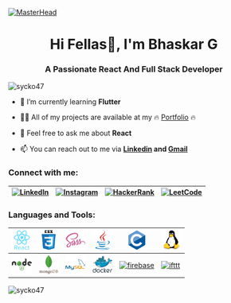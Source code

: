 [![MasterHead](https://user-images.githubusercontent.com/74038190/213910845-af37a709-8995-40d6-be59-724526e3c3d7.gif)](https://portfolio-sycko47s-projects.vercel.app/)
<h1 align="center">Hi Fellas👋, I'm Bhaskar G</h1>
<h3 align="center">A Passionate React And Full Stack Developer</h3>

<p align="left"> <img src="https://komarev.com/ghpvc/?username=sycko47&label=Profile%20views&color=0e75b6&style=flat" alt="sycko47" /> </p>

- 🌱 I’m currently learning **Flutter**

- 👨‍💻 All of my projects are available at my 🔥 [Portfolio](https://portfolio-sycko47s-projects.vercel.app/) 🔥

- 💬 Feel free to ask me about **React**

- 📫 You can reach out to me via  **[Linkedin](https://linkedin.com/in/bhaskar-g-9808612a0) and <a href="mailto:bhaskarg2003@gmail.com">Gmail</a>**

<h3 align="left">Connect with me:</h3>

| [<img src="https://raw.githubusercontent.com/rahuldkjain/github-profile-readme-generator/master/src/images/icons/Social/linked-in-alt.svg" alt="LinkedIn" width="30" height="40">](https://linkedin.com/in/bhaskar-g-9808612a0) | [<img src="https://raw.githubusercontent.com/rahuldkjain/github-profile-readme-generator/master/src/images/icons/Social/instagram.svg" alt="Instagram" width="30" height="40">](https://instagram.com/bhaskarg2003) | [<img src="https://raw.githubusercontent.com/rahuldkjain/github-profile-readme-generator/master/src/images/icons/Social/hackerrank.svg" alt="HackerRank" width="30" height="40">](https://www.hackerrank.com/bhaskarg2003) | [<img src="https://raw.githubusercontent.com/rahuldkjain/github-profile-readme-generator/master/src/images/icons/Social/leet-code.svg" alt="LeetCode" width="30" height="40">](https://www.leetcode.com/bhaskarg2003) |
|---|---|---|---|


<h3 align="left">Languages and Tools:</h3>

| [<img src="https://raw.githubusercontent.com/devicons/devicon/master/icons/react/react-original-wordmark.svg" alt="react" width="40" height="40"/>](https://reactjs.org/) | [<img src="https://raw.githubusercontent.com/devicons/devicon/master/icons/css3/css3-original-wordmark.svg" alt="css3" width="40" height="40"/>](https://www.w3schools.com/css/) | [<img src="https://raw.githubusercontent.com/devicons/devicon/master/icons/sass/sass-original.svg" alt="sass" width="40" height="40"/>](https://sass-lang.com) | [<img src="https://raw.githubusercontent.com/devicons/devicon/master/icons/java/java-original.svg" alt="java" width="40" height="40"/>](https://www.java.com) | [<img src="https://raw.githubusercontent.com/devicons/devicon/master/icons/c/c-original.svg" alt="c" width="40" height="40"/>](https://www.cprogramming.com/) | [<img src="https://raw.githubusercontent.com/devicons/devicon/master/icons/linux/linux-original.svg" alt="linux" width="40" height="40"/>](https://www.linux.org/) |
|---|---|---|---|---|---|
| [<img src="https://raw.githubusercontent.com/devicons/devicon/master/icons/nodejs/nodejs-original-wordmark.svg" alt="nodejs" width="40" height="40"/>](https://nodejs.org) | [<img src="https://raw.githubusercontent.com/devicons/devicon/master/icons/mongodb/mongodb-original-wordmark.svg" alt="mongodb" width="40" height="40"/>](https://www.mongodb.com/) | [<img src="https://raw.githubusercontent.com/devicons/devicon/master/icons/mysql/mysql-original-wordmark.svg" alt="mysql" width="40" height="40"/>](https://www.mysql.com/) | [<img src="https://raw.githubusercontent.com/devicons/devicon/master/icons/docker/docker-original-wordmark.svg" alt="docker" width="40" height="40"/>](https://www.docker.com/) | [<img src="https://www.vectorlogo.zone/logos/firebase/firebase-icon.svg" alt="firebase" width="40" height="40"/>](https://firebase.google.com/) | [<img src="https://www.vectorlogo.zone/logos/ifttt/ifttt-ar21.svg" alt="ifttt" width="40" height="40"/>](https://ifttt.com/) |

<p><img align="center" src="https://github-readme-stats.vercel.app/api/top-langs?username=BhaskarG2003&show_icons=true&locale=en&layout=compact" alt="sycko47" /></p>

